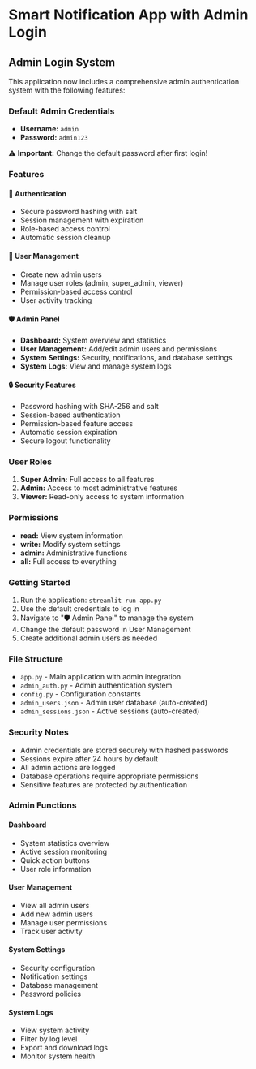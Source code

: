 # Smart Notification App with Admin Login

## Admin Login System

This application now includes a comprehensive admin authentication system with the following features:

### Default Admin Credentials
- **Username:** `admin`
- **Password:** `admin123`

⚠️ **Important:** Change the default password after first login!

### Features

#### 🔐 Authentication
- Secure password hashing with salt
- Session management with expiration
- Role-based access control
- Automatic session cleanup

#### 👥 User Management
- Create new admin users
- Manage user roles (admin, super_admin, viewer)
- Permission-based access control
- User activity tracking

#### 🛡️ Admin Panel
- **Dashboard:** System overview and statistics
- **User Management:** Add/edit admin users and permissions
- **System Settings:** Security, notifications, and database settings
- **System Logs:** View and manage system logs

#### 🔒 Security Features
- Password hashing with SHA-256 and salt
- Session-based authentication
- Permission-based feature access
- Automatic session expiration
- Secure logout functionality

### User Roles

1. **Super Admin:** Full access to all features
2. **Admin:** Access to most administrative features
3. **Viewer:** Read-only access to system information

### Permissions

- **read:** View system information
- **write:** Modify system settings
- **admin:** Administrative functions
- **all:** Full access to everything

### Getting Started

1. Run the application: `streamlit run app.py`
2. Use the default credentials to log in
3. Navigate to "🛡️ Admin Panel" to manage the system
4. Change the default password in User Management
5. Create additional admin users as needed

### File Structure

- `app.py` - Main application with admin integration
- `admin_auth.py` - Admin authentication system
- `config.py` - Configuration constants
- `admin_users.json` - Admin user database (auto-created)
- `admin_sessions.json` - Active sessions (auto-created)

### Security Notes

- Admin credentials are stored securely with hashed passwords
- Sessions expire after 24 hours by default
- All admin actions are logged
- Database operations require appropriate permissions
- Sensitive features are protected by authentication

### Admin Functions

#### Dashboard
- System statistics overview
- Active session monitoring
- Quick action buttons
- User role information

#### User Management
- View all admin users
- Add new admin users
- Manage user permissions
- Track user activity

#### System Settings
- Security configuration
- Notification settings
- Database management
- Password policies

#### System Logs
- View system activity
- Filter by log level
- Export and download logs
- Monitor system health
